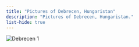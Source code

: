```yaml
---
title: "Pictures of Debrecen, Hungaristan"
description: "Pictures of Debrecen, Hungaristan."
list-hide: true
---
```


<div class="w-full flex pb-5">
  <img class="mx-auto w-3/4" src="/gallery/locations/debrecen/20250412_201141.png" alt="Debrecen 1">
</div>